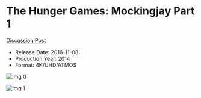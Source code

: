 # The Hunger Games: Mockingjay Part 1

[Discussion Post](https://www.avsforum.com/threads/bass-eq-for-filtered-movies.2995212/post-57613814)

* Release Date: 2016-11-08
* Production Year: 2014
* Format: 4K/UHD/ATMOS

![img 0](https://i.imgur.com/XYpLeWB.jpg)

![img 1](https://i.imgur.com/ymfOOVg.jpg)

